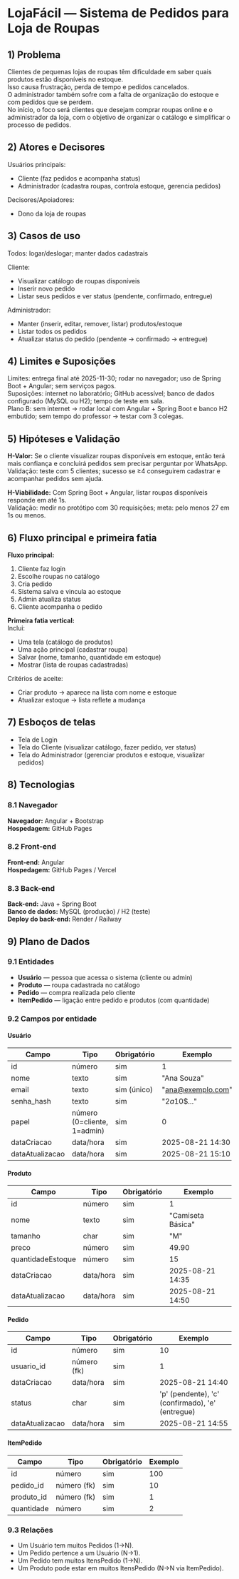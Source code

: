 # LojaFácil — Sistema de Pedidos para Loja de Roupas

## 1) Problema
Clientes de pequenas lojas de roupas têm dificuldade em saber quais produtos estão disponíveis no estoque.  
Isso causa frustração, perda de tempo e pedidos cancelados.  
O administrador também sofre com a falta de organização do estoque e com pedidos que se perdem.  
No início, o foco será clientes que desejam comprar roupas online e o administrador da loja, com o objetivo de organizar o catálogo e simplificar o processo de pedidos.

## 2) Atores e Decisores
Usuários principais:  
- Cliente (faz pedidos e acompanha status)  
- Administrador (cadastra roupas, controla estoque, gerencia pedidos)  

Decisores/Apoiadores:  
- Dono da loja de roupas  

## 3) Casos de uso
Todos: logar/deslogar; manter dados cadastrais  

Cliente:  
- Visualizar catálogo de roupas disponíveis  
- Inserir novo pedido  
- Listar seus pedidos e ver status (pendente, confirmado, entregue)  

Administrador:  
- Manter (inserir, editar, remover, listar) produtos/estoque  
- Listar todos os pedidos  
- Atualizar status do pedido (pendente → confirmado → entregue)  

## 4) Limites e Suposições
Limites: entrega final até 2025-11-30; rodar no navegador; uso de Spring Boot + Angular; sem serviços pagos.  
Suposições: internet no laboratório; GitHub acessível; banco de dados configurado (MySQL ou H2); tempo de teste em sala.  
Plano B: sem internet → rodar local com Angular + Spring Boot e banco H2 embutido; sem tempo do professor → testar com 3 colegas.  

## 5) Hipóteses e Validação
**H-Valor:** Se o cliente visualizar roupas disponíveis em estoque, então terá mais confiança e concluirá pedidos sem precisar perguntar por WhatsApp.  
Validação: teste com 5 clientes; sucesso se ≥4 conseguirem cadastrar e acompanhar pedidos sem ajuda.  

**H-Viabilidade:** Com Spring Boot + Angular, listar roupas disponíveis responde em até 1s.  
Validação: medir no protótipo com 30 requisições; meta: pelo menos 27 em 1s ou menos.  

## 6) Fluxo principal e primeira fatia
**Fluxo principal:**  
1) Cliente faz login  
2) Escolhe roupas no catálogo  
3) Cria pedido  
4) Sistema salva e vincula ao estoque  
5) Admin atualiza status  
6) Cliente acompanha o pedido  

**Primeira fatia vertical:**  
Inclui:  
- Uma tela (catálogo de produtos)  
- Uma ação principal (cadastrar roupa)  
- Salvar (nome, tamanho, quantidade em estoque)  
- Mostrar (lista de roupas cadastradas)  

Critérios de aceite:  
- Criar produto → aparece na lista com nome e estoque  
- Atualizar estoque → lista reflete a mudança  

## 7) Esboços de telas
- Tela de Login  
- Tela do Cliente (visualizar catálogo, fazer pedido, ver status)  
- Tela do Administrador (gerenciar produtos e estoque, visualizar pedidos)  

## 8) Tecnologias

### 8.1 Navegador
**Navegador:** Angular + Bootstrap  
**Hospedagem:** GitHub Pages  

### 8.2 Front-end
**Front-end:** Angular  
**Hospedagem:** GitHub Pages / Vercel  

### 8.3 Back-end
**Back-end:** Java + Spring Boot  
**Banco de dados:** MySQL (produção) / H2 (teste)  
**Deploy do back-end:** Render / Railway  

## 9) Plano de Dados

### 9.1 Entidades
- **Usuário** — pessoa que acessa o sistema (cliente ou admin)  
- **Produto** — roupa cadastrada no catálogo  
- **Pedido** — compra realizada pelo cliente  
- **ItemPedido** — ligação entre pedido e produtos (com quantidade)  

### 9.2 Campos por entidade

#### Usuário
| Campo           | Tipo                        | Obrigatório | Exemplo           |
|-----------------|-----------------------------|-------------|-------------------|
| id              | número                      | sim         | 1                 |
| nome            | texto                       | sim         | "Ana Souza"       |
| email           | texto                       | sim (único) | "ana@exemplo.com" |
| senha_hash      | texto                       | sim         | "$2a$10$..."      |
| papel           | número (0=cliente, 1=admin) | sim         | 0                 |
| dataCriacao     | data/hora                   | sim         | 2025-08-21 14:30  |
| dataAtualizacao | data/hora                   | sim         | 2025-08-21 15:10  |

#### Produto
| Campo             | Tipo      | Obrigatório | Exemplo           |
|-------------------|-----------|-------------|-------------------|
| id                | número    | sim         | 1                 |
| nome              | texto     | sim         | "Camiseta Básica" |
| tamanho           | char      | sim         | "M"               |
| preco             | número    | sim         | 49.90             |
| quantidadeEstoque | número    | sim         | 15                |
| dataCriacao       | data/hora | sim         | 2025-08-21 14:35  |
| dataAtualizacao   | data/hora | sim         | 2025-08-21 14:50  |

#### Pedido
| Campo           | Tipo       | Obrigatório | Exemplo |
|-----------------|------------|-------------|---------|
| id              | número     | sim         | 10      |
| usuario_id      | número (fk)| sim         | 1       |
| dataCriacao     | data/hora  | sim         | 2025-08-21 14:40 |
| status          | char       | sim         | 'p' (pendente), 'c' (confirmado), 'e' (entregue) |
| dataAtualizacao | data/hora  | sim         | 2025-08-21 14:55 |

#### ItemPedido
| Campo      | Tipo       | Obrigatório | Exemplo |
|------------|------------|-------------|---------|
| id         | número     | sim         | 100     |
| pedido_id  | número (fk)| sim         | 10      |
| produto_id | número (fk)| sim         | 1       |
| quantidade | número     | sim         | 2       |

### 9.3 Relações
- Um Usuário tem muitos Pedidos (1→N).  
- Um Pedido pertence a um Usuário (N→1).  
- Um Pedido tem muitos ItensPedido (1→N).  
- Um Produto pode estar em muitos ItensPedido (N→N via ItemPedido).